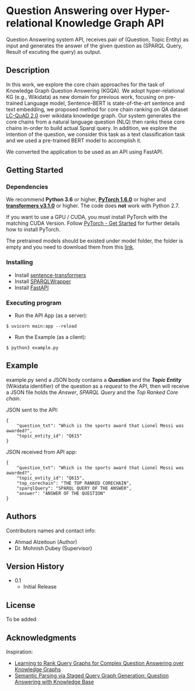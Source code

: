 # Question Answering over Hyper-relational Knowledge Graph API

Question Answering system API, receives pair of (Question, Topic Entity) as input and generates the answer of the given question as (SPARQL Query, Result of excuting the query) as output.

## Description

In this work, we explore the core chain approaches for the task of Knowledge Graph Question Answering (KGQA). We adopt hyper-relational KG (e.g., Wikidata) as new domain for previous work, focusing on pre-trained Language model, Sentence-BERT is state-of-the-art sentence and text embedding, we proposed method for core chain ranking on QA dataset [LC-QuAD 2.0](https://figshare.com/projects/LCQuAD_2_0/62270) over wikidata knowledge graph. Our system generates the core chains from a natural language question (NLQ) then ranks these core chains in-order to build actual Sparql query. In addition, we explore the intention of the question, we consider this task as a text classification task and we used a pre-trained BERT model to accomplish it.

We converted the application to be used as an API using FastAPI.

## Getting Started

### Dependencies

We recommend **Python 3.6** or higher, **[PyTorch 1.6.0](https://pytorch.org/get-started/locally/)** or higher and **[transformers v3.1.0](https://github.com/huggingface/transformers)** or higher. The code does **not** work with Python 2.7.

If you want to use a GPU / CUDA, you must install PyTorch with the matching CUDA Version. Follow
[PyTorch - Get Started](https://pytorch.org/get-started/locally/) for further details how to install PyTorch.

The pretrained models should be existed under model folder, the folder is empty and you need to download them from this [link](https://github.com/aalzeitoun/QA-over-HKG-API).

### Installing

* Install [sentence-transformers](https://github.com/UKPLab/sentence-transformers)
* Install [SPARQLWrapper](https://github.com/RDFLib/sparqlwrapper)
* Install [FastAPI](https://fastapi.tiangolo.com)


### Executing program

* Run the API App (as a server):
```
$ uvicorn main:app --reload
```
* Run the Example (as a client):
```
$ python3 example.py
```

## Example

example.py send a JSON body contains a ***Question*** and the ***Topic Entity*** (Wikidata identifier) of the question as a *request* to the API, then will receive a JSON file holds the *Answer*, *SPARQL Query* and the *Top Ranked Core chain*.

JSON sent to the API:
```
{
    "question_txt": "Which is the sports award that Lionel Messi was awarded?",
    "topic_entity_id": "Q615"
}
```

JSON received from API app:
```
{
    "question_txt": "Which is the sports award that Lionel Messi was awarded?",
    "topic_entity_id": "Q615",
    "top_corechain": "THE TOP RANKED CORECHAIN",
    "sparqlQuery": "SPARQL QUERY OF THE ANSWER",
    "answer": "ANSWER OF THE QUESTION"
}
```

## Authors

Contributors names and contact info:

* Ahmad Alzeitoun (Author)  
* Dr. Mohnish Dubey (Supervisor)

## Version History

* 0.1
    * Initial Release

## License

To be added

## Acknowledgments

Inspiration:
* [Learning to Rank Query Graphs for Complex Question Answering over Knowledge Graphs](https://arxiv.org/abs/1811.01118)
* [Semantic Parsing via Staged Query Graph Generation: Question Answering with Knowledge Base](https://www.microsoft.com/en-us/research/wp-content/uploads/2016/02/ACL15-STAGG.pdf)

